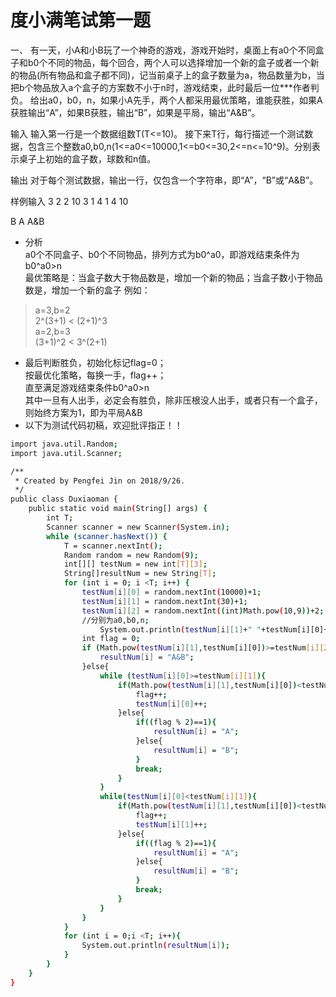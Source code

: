# 度小满笔试第一题  
一、
有一天，小A和小B玩了一个神奇的游戏，游戏开始时，桌面上有a0个不同盒子和b0个不同的物品，每个回合，两个人可以选择增加一个新的盒子或者一个新的物品(所有物品和盒子都不同)，记当前桌子上的盒子数量为a，物品数量为b，当把b个物品放入a个盒子的方案数不小于n时，游戏结束，此时最后一位***作者判负。
给出a0，b0，n，如果小A先手，两个人都采用最优策略，谁能获胜，如果A获胜输出“A”，如果B获胜，输出“B”，如果是平局，输出“A&B”。

输入
输入第一行是一个数据组数T(T<=10)。
接下来T行，每行描述一个测试数据，包含三个整数a0,b0,n(1<=a0<=10000,1<=b0<=30,2<=n<=10^9)。分别表示桌子上初始的盒子数，球数和n值。

输出
对于每个测试数据，输出一行，仅包含一个字符串，即“A”，“B”或“A&B”。

样例输入
3
2 2 10
3 1 4
1 4 10

B
A
A&B

* 分析  
a0个不同盒子、b0个不同物品，排列方式为b0^a0，即游戏结束条件为b0^a0>n  
最优策略是：当盒子数大于物品数是，增加一个新的物品；当盒子数小于物品数是，增加一个新的盒子
例如：
> a=3,b=2   
2^(3+1) < (2+1)^3  
> a=2,b=3  
(3+1)^2 < 3^(2+1)

* 最后判断胜负，初始化标记flag=0；  
按最优化策略，每换一手，flag++；  
直至满足游戏结束条件b0^a0>n  
其中一旦有人出手，必定会有胜负，除非压根没人出手，或者只有一个盒子，则始终方案为1，即为平局A&B   
* 以下为测试代码初稿，欢迎批评指正！！  
```sh  
import java.util.Random;
import java.util.Scanner;

/**
 * Created by Pengfei Jin on 2018/9/26.
 */
public class Duxiaoman {
	public static void main(String[] args) {
		int T;
		Scanner scanner = new Scanner(System.in);
		while (scanner.hasNext()) {
			T = scanner.nextInt();
			Random random = new Random(9);
			int[][] testNum = new int[T][3];
			String[]resultNum = new String[T];
			for (int i = 0; i <T; i++) {
				testNum[i][0] = random.nextInt(10000)+1;
				testNum[i][1] = random.nextInt(30)+1;
				testNum[i][2] = random.nextInt((int)Math.pow(10,9))+2;
				//分别为a0,b0,n;
					System.out.println(testNum[i][1]+" "+testNum[i][0]+" "+testNum[i][2]);
				int flag = 0;
				if (Math.pow(testNum[i][1],testNum[i][0])>=testNum[i][2]||testNum[i][1]==1){
					resultNum[i] = "A&B";
				}else{
					while (testNum[i][0]>=testNum[i][1]){
						if(Math.pow(testNum[i][1],testNum[i][0])<testNum[i][2]){
							flag++;
							testNum[i][0]++;
						}else{
							if((flag % 2)==1){
								resultNum[i] = "A";
							}else{
								resultNum[i] = "B";
							}
							break;
						}
					}
					while(testNum[i][0]<testNum[i][1]){
						if(Math.pow(testNum[i][1],testNum[i][0])<testNum[i][2]){
							flag++;
							testNum[i][1]++;
						}else{
							if((flag % 2)==1){
								resultNum[i] = "A";
							}else{
								resultNum[i] = "B";
							}
							break;
						}
					}
				}
			}
			for (int i = 0;i <T; i++){
				System.out.println(resultNum[i]);
			}
		}
	}
}
```

